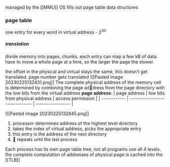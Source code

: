 managed by the [[MMU]]
OS fills out page table data structures

### page table
one entry for every word in virtual address - $2^{30}$
##### translation 
divide memory into pages, chunks. each entry can map a few kB of data. 
have to move a whole page at a time, so the larger the page the slower. 

the offset in the physical and virtual stays the same, this doesn't get translated. 
page number gets translated 
![[Pasted image 20230225132431.png]]
The complete physical address of the memory cell is determined by combining the page address from the page directory with the low bits from the virtual address
**page address**:
| page address | low bits from physical address | access permission |
| ------------ | ------------------------------ | ----------------- |



![[Pasted image 20230225132845.png]]

1. processor determines address of the highest level directory
2. takes the index of virtual address, picks the appropriate entry
3. this entry is the address of the next directory
4. 🔁 repeats until the last process 

Each process has its own page table tree, not all programs use all 4 levels.
the complete computation of addresses of physical page is cached into the [[TLB]]
